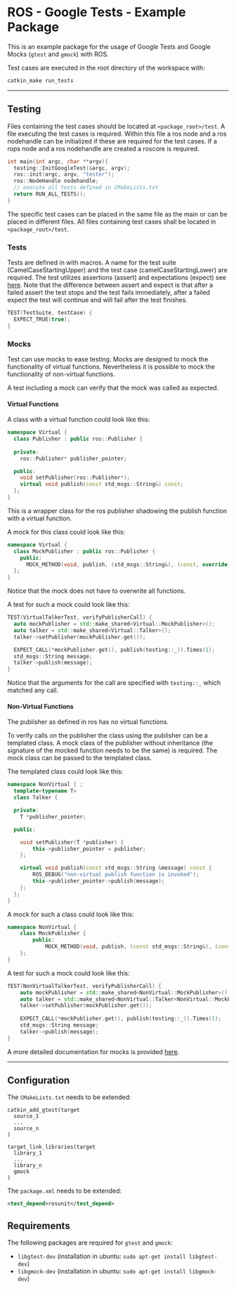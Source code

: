 # ROS - Google Tests - Example Package

This is an example package for the usage of Google Tests and Google Mocks (`gtest` and `gmock`) with ROS.

Test cases are executed in the root directory of the workspace with:
``` bash
catkin_make run_tests
```

---

## Testing

Files containing the test cases should be located at `<package_root>/test`.
A file executing the test cases is required.
Within this file a ros node and a ros nodehandle can be initialized if these are required for the test cases.
If a rops node and a ros nodehandle are created a roscore is required.

``` c++
int main(int argc, char **argv){
  testing::InitGoogleTest(&argc, argv);
  ros::init(argc, argv, "tester");
  ros::NodeHandle nodehandle;
  // execute all tests defined in CMakeLists.txt
  return RUN_ALL_TESTS();
}
```
The specific test cases can be placed in the same file as the main or can be placed in different files.
All files containing test cases shall be located in `<package_root>/test`.

### Tests
Tests are defined in with macros.
A name for the test suite (CamelCaseStartingUpper) and the test case (camelCaseStartingLower) are required.
The test utilizes assertions (assert) and expectations (expect) see [here](https://github.com/google/googletest/blob/master/docs/primer.md).
Note that the difference between assert and expect is that after a failed assert the test stops and the test fails immediately, after a failed expect the test will continue and will fail after the test finishes.

``` c++
TEST(TestSuite, testCase) {
  EXPECT_TRUE(true);
}
```

### Mocks
Test can use mocks to ease testing.
Mocks are designed to mock the functionality of virtual functions.
Nevertheless it is possible to mock the functionality of non-virtual functions.

A test including a mock can verify that the mock was called as expected.

#### Virtual Functions
A class with a virtual function could look like this:
``` c++
namespace Virtual {
  class Publisher : public ros::Publisher {
          
  private: 
    ros::Publisher* publisher_pointer;

  public:
    void setPublisher(ros::Publisher*);
    virtual void publish(const std_msgs::String&) const;
  };
}
```
This is a wrapper class for the ros publisher shadowing the publish function with a virtual function.

A mock for this class could look like this:
``` c++
namespace Virtual {
  class MockPublisher : public ros::Publisher {
    public:
      MOCK_METHOD(void, publish, (std_msgs::String&), (const, override));
  };
}
```
Notice that the mock does not have to overwrite all functions. 

A test for such a mock could look like this:
``` c++
TEST(VirtualTalkerTest, verifyPublisherCall) {
  auto mockPublisher = std::make_shared<Virtual::MockPublisher>();
  auto talker = std::make_shared<Virtual::Talker>();
  talker->setPublisher(mockPublisher.get());

  EXPECT_CALL(*mockPublisher.get(), publish(testing::_)).Times(1);
  std_msgs::String message;
  talker->publish(message);
}
```
Notice that the arguments for the call are specified with `testing::_` which matched any call.

#### Non-Virtual Functions
The publisher as defined in ros has no virtual functions.

To verify calls on the publisher the class using the publisher can be a templated class.
A mock class of the publisher without inheritance (the signature of the mocked function needs to be the same) is required.
The mock class can be passed to the templated class.

The templated class could look like this:
``` c++
namespace NonVirtual { ;
  template<typename T>
  class Talker {

  private:
    T *publisher_pointer;

  public:

    void setPublisher(T *publisher) {
        this->publisher_pointer = publisher;
    };

    virtual void publish(const std_msgs::String &message) const {
        ROS_DEBUG("non-virtual publish function is invoked");
        this->publisher_pointer->publish(message);
    };
  };
}
```

A mock for such a class could look like this:
``` c++
namespace NonVirtual {
    class MockPublisher {
        public:
            MOCK_METHOD(void, publish, (const std_msgs::String&), (const));
    };    
}
```

A test for such a mock could look like this:
``` c++
TEST(NonVirtualTalkerTest, verifyPublisherCall) {
    auto mockPublisher = std::make_shared<NonVirtual::MockPublisher>();
    auto talker = std::make_shared<NonVirtual::Talker<NonVirtual::MockPublisher>>();
    talker->setPublisher(mockPublisher.get());
    
    EXPECT_CALL(*mockPublisher.get(), publish(testing::_)).Times(1);
    std_msgs::String message;
    talker->publish(message);
}
```
A more detailed documentation for mocks is provided [here](https://github.com/google/googletest/blob/master/googlemock/README.md).

---

## Configuration
The `CMakeLists.txt` needs to be extended:
```
catkin_add_gtest(target
  source_1
  ...
  source_n
)

target_link_libraries(target
  library_1
  ...
  library_n
  gmock
)
```

The `package.xml` needs to be extended:
``` xml
<test_depend>rosunit</test_depend>
```
## Requirements
The following packages are required for `gtest` and `gmock`:
- `libgtest-dev` (installation in ubuntu: `sudo apt-get install libgtest-dev`)
- `libgmock-dev` (installation in ubuntu: `sudo apt-get install libgmock-dev`)
